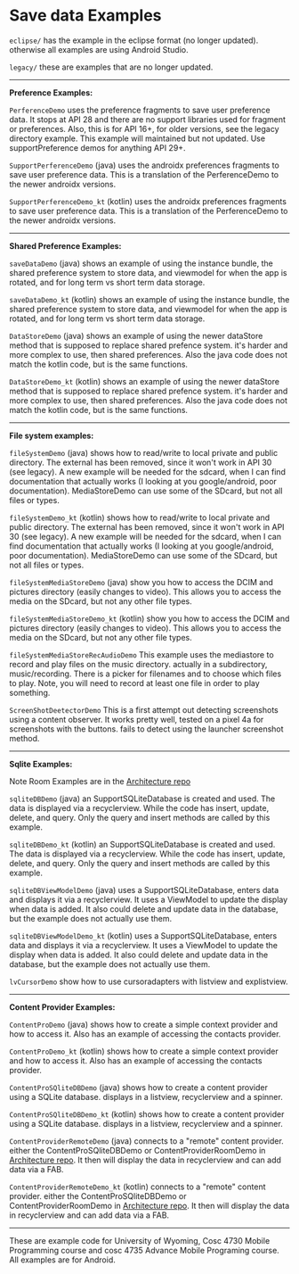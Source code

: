Save data Examples
===========
`eclipse/` has the example in the eclipse format (no longer updated).  otherwise all examples are using Android Studio.

`legacy/` these are examples that are no longer updated.

---

**Preference Examples:**

`PerferenceDemo` uses the preference fragments to save user preference data.  It stops at API 28 and there are no support libraries used for fragment or preferences. Also, this is for API 16+, for older versions, see the legacy directory example.  This example will maintained but not updated.   Use supportPreference demos for anything API 29+.

`SupportPerferenceDemo` (java) uses the androidx preferences fragments to save user preference data.  This is a translation of the PerferenceDemo to the newer androidx versions.  

`SupportPerferenceDemo_kt` (kotlin) uses the androidx preferences fragments to save user preference data.  This is a translation of the PerferenceDemo to the newer androidx versions.  

---

**Shared Preference Examples:**

`saveDataDemo` (java) shows an example of using the instance bundle,  the shared preference system to store data, and viewmodel for when the app is rotated, and for long term vs short term data storage.

`saveDataDemo_kt` (kotlin) shows an example of using the instance bundle,  the shared preference system to store data, and viewmodel for when the app is rotated, and for long term vs short term data storage.

`DataStoreDemo` (java) shows an example of using the newer dataStore method that is supposed to replace shared prefence system.  it's harder and more complex to use, then shared preferences.  Also the java code does not match the kotlin code, but is the same functions.

`DataStoreDemo_kt` (kotlin) shows an example of using the newer dataStore method that is supposed to replace shared prefence system.  it's harder and more complex to use, then shared preferences.  Also the java code does not match the kotlin code, but is the same functions.

---

**File system examples:**

`fileSystemDemo` (java) shows how to read/write to local private and public directory. The external has been removed, since it won't work in API 30 (see legacy).  A new example will be needed for the sdcard, when I can find documentation that actually works (I looking at you google/android, poor documentation).  MediaStoreDemo can use some of the SDcard, but not all files or types.

`fileSystemDemo_kt` (kotlin) shows how to read/write to local private and public directory. The external has been removed, since it won't work in API 30 (see legacy).  A new example will be needed for the sdcard, when I can find documentation that actually works (I looking at you google/android, poor documentation).  MediaStoreDemo can use some of the SDcard, but not all files or types.

`fileSystemMediaStoreDemo` (java) show you how to access the DCIM and pictures directory (easily changes to video).  This allows you to access the media on the SDcard, but not any other file types.

`fileSystemMediaStoreDemo_kt` (kotlin) show you how to access the DCIM and pictures directory (easily changes to video).  This allows you to access the media on the SDcard, but not any other file types.

`fileSystemMediaStoreRecAudioDemo` This example uses the mediastore to record and play files on the music directory.  actually in a subdirectory, music/recording.  There is a picker for filenames and to choose which files to play.  Note, you will need to record at least one file in order to play something.

`ScreenShotDeetectorDemo`  This is a first attempt out detecting screenshots using a content observer.  It works pretty well, tested on a pixel 4a for screenshots with the buttons.  fails to detect using the launcher screenshot method.


---

**Sqlite Examples:** 

Note Room Examples are in the [Architecture repo](https://github.com/JimSeker/Architecture)

`sqliteDBDemo` (java) an SupportSQLiteDatabase is created and used.  The data is displayed via a recyclerview.  While the code has
 insert, update, delete, and query.  Only the query and insert methods are called by this example.

`sqliteDBDemo_kt` (kotlin) an SupportSQLiteDatabase is created and used.  The data is displayed via a recyclerview.  While the code has
 insert, update, delete, and query.  Only the query and insert methods are called by this example.

`sqliteDBViewModelDemo` (java) uses a SupportSQLiteDatabase, enters data and displays it via a recyclerview.  It uses a ViewModel to update the display when data is added.  It also could delete and update data in the database, but the example does not actually use them.

`sqliteDBViewModelDemo_kt` (kotlin) uses a SupportSQLiteDatabase, enters data and displays it via a recyclerview.  It uses a ViewModel to update the display when data is added.  It also could delete and update data in the database, but the example does not actually use them.

`lvCursorDemo` show how to use cursoradapters with listview and explistview.

---

**Content Provider Examples:** 

`ContentProDemo` (java) shows how to create a simple context provider and how to access it.  Also has an example of accessing the contacts provider.

`ContentProDemo_kt` (kotlin) shows how to create a simple context provider and how to access it.  Also has an example of accessing the contacts provider.

`ContentProSQliteDBDemo` (java)  shows how to create a content provider using a SQLite database.   displays in a listview, recyclerview and a spinner.

`ContentProSQliteDBDemo_kt` (kotlin) shows how to create a content provider using a SQLite database.   displays in a listview, recyclerview and a spinner.

`ContentProviderRemoteDemo` (java) connects to a "remote" content provider.  either the ContentProSQliteDBDemo or ContentProviderRoomDemo in [Architecture repo](https://github.com/JimSeker/Architecture).  It then will display the data in recyclerview and can add data via a FAB.

`ContentProviderRemoteDemo_kt` (kotlin) connects to a "remote" content provider.  either the ContentProSQliteDBDemo or ContentProviderRoomDemo in [Architecture repo](https://github.com/JimSeker/Architecture).  It then will display the data in recyclerview and can add data via a FAB.

---

These are example code for University of Wyoming, Cosc 4730 Mobile Programming course and cosc 4735 Advance Mobile Programing course. 
All examples are for Android.
